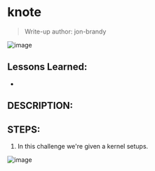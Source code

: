 # knote
> Write-up author: jon-brandy

![image](https://github.com/user-attachments/assets/b816695d-e42d-4ec3-9b05-3b6370cf0a1c)


## Lessons Learned:
- 

## DESCRIPTION:

## STEPS:
1. In this challenge we're given a kernel setups.

![image](https://github.com/jon-brandy/hackthebox/assets/70703371/4d5b430b-3067-4ee6-bb3a-8b13e98a8445)
